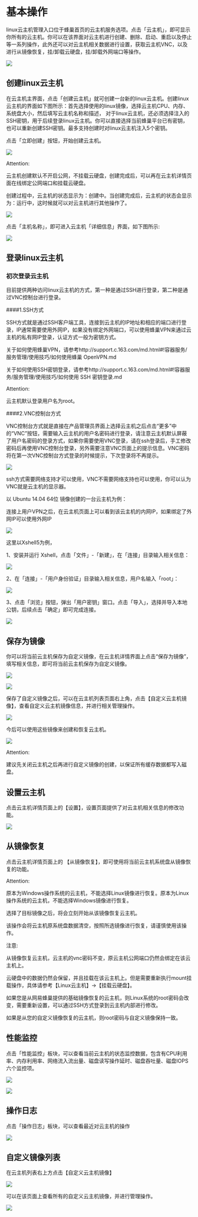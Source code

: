# 基本操作

linux云主机管理入口位于蜂巢首页的云主机服务选项。点击「云主机」，即可显示你所有的云主机。你可以在该界面对云主机进行创建、删除、启动、重启以及停止等一系列操作，此外还可以对云主机相关数据进行设置，获取云主机VNC，以及进行从镜像恢复，挂/卸载云硬盘，挂/卸载外网端口等操作。

![](../image/linux/linux主机_使用指南_总览.png)

## 创建linux云主机

在云主机主界面，点击「创建云主机」就可创建一台新的linux云主机。创建linux云主机的界面如下图所示：首先选择使用的linux镜像，选择云主机CPU、内存、系统盘大小，然后填写云主机名称和描述，
对于linux云主机，还必须选择注入的SSH密钥，用于后续登录linux云主机。你可以直接选择当前蜂巢平台已有密钥，也可以重新创建SSH密钥。最多支持创建时对linux云主机注入5个密钥。

点击「立即创建」按钮，开始创建云主机。

![](../image/linux/linux主机_使用指南_创建linux云主机2.png)

<span>Attention:</span><div class="alertContent">云主机创建默认不开启公网，不挂载云硬盘，创建完成后，可以再在云主机详情页面在线绑定公网端口和挂载云硬盘。</div>

创建过程中，云主机的状态显示为：创建中。当创建完成后，云主机的状态会显示为：运行中，这时候就可以对云主机进行其他操作了。

![](../image/linux/linux主机_使用指南_创建linux云主机2.png)

点击「主机名称」，即可进入云主机「详细信息」界面，如下图所示:

![](../image/linux/linux主机_使用指南_创建linux云主机3.png)





## 登录linux云主机

### 初次登录云主机

目前提供两种访问linux云主机的方式，第一种是通过SSH进行登录，第二种是通过VNC控制台进行登录。

####1.SSH方式

SSH方式就是通过SSH客户端工具，连接到云主机的IP地址和相应的端口进行登录，IP通常需要使用外网IP，如果没有绑定外网端口，可以使用蜂巢VPN来通过云主机的私有网IP登录，认证方式一般为密钥方式。

关于如何使用蜂巢VPN，请参考http://support.c.163.com/md.html#!容器服务/服务管理/使用技巧/如何使用蜂巢 OpenVPN.md

关于如何使用SSH密钥登录，请参考http://support.c.163.com/md.html#!容器服务/服务管理/使用技巧/如何使用 SSH 密钥登录.md

<span>Attention:</span><div class="alertContent">云主机默认登录用户名为root。</div>

####2.VNC控制台方式

VNC控制台方式就是直接在产品管理员界面上选择云主机之后点击“更多”中的“VNC”按钮，需要输入云主机的用户名密码进行登录，请注意云主机默认屏蔽了用户名密码的登录方式，如果你需要使用VNC登录，请在ssh登录后，手工修改密码后再使用VNC控制台登录，另外需要注意VNC页面上的提示信息。VNC密码将在第一次VNC控制台方式登录的时候提示，下次登录将不再提示。

![](../image/linux/linux主机_使用指南_登录linux云主机2.png)

ssh方式需要网络支持才可以使用，VNC不需要网络支持也可以使用，你可以认为VNC就是云主机的显示器。


以 Ubuntu 14.04 64位 镜像创建的一台云主机为例：

连接上用户VPN之后，在云主机页面上可以看到该云主机的内网IP，如果绑定了外网IP可以使用外网IP

![](../image/linux/linux主机_使用指南_登录linux云主机3.png)

这里以Xshell5为例，

1、安装并运行 Xshell，点击「文件」-「新建」，在「连接」目录输入相关信息：

![](../image/linux/linux主机_使用指南_登录linux云主机4.png)


2、在「连接」-「用户身份验证」目录输入相关信息，用户名输入「root」：

![](../image/linux/linux主机_使用指南_登录linux云主机5.png)

3、点击「浏览」按钮，弹出「用户密钥」窗口。点击「导入」，选择并导入本地公钥，后续点击「确定」即可完成连接。

![](../image/linux/linux主机_使用指南_登录linux云主机6.png)




## 保存为镜像

你可以将当前云主机保存为自定义镜像，在云主机详情界面上点击“保存为镜像”，填写相关信息，即可将当前云主机保存为自定义镜像。

![](../image/linux/linux主机_使用指南_保存为镜像1.png)

![](../image/linux/linux主机_使用指南_保存为镜像2.png)

保存了自定义镜像之后，可以在云主机列表页面右上角，点击【自定义云主机镜像】，查看自定义云主机镜像信息，并进行相关管理操作。

![](../image/linux/linux主机_使用指南_保存为镜像3.png)

今后可以使用这些镜像来创建和恢复云主机。

![](../image/linux/linux主机_使用指南_保存为镜像4.png)

<span>Attention:</span><div class="alertContent">建议先关闭云主机之后再进行自定义镜像的创建，以保证所有缓存数据都写入磁盘。</div>


## 设置云主机

点击云主机详情页面上的【设置】，设置页面提供了对云主机相关信息的修改功能。

![](../image/linux/linux主机_使用指南_设置云主机1.png)


## 从镜像恢复

点击云主机详情页面上的 【从镜像恢复】，即可使用将当前云主机系统盘从镜像恢复的功能。

<span>Attention:</span><div class="alertContent">原本为Windows操作系统的云主机，不能选择Linux镜像进行恢复。原本为Linux操作系统的云主机，不能选择Windows镜像进行恢复。</div>

选择了目标镜像之后，将会立刻开始从该镜像恢复云主机。

该操作会将云主机原系统盘数据清空，按照所选镜像进行恢复，请谨慎使用该操作。


注意: 

从镜像恢复云主机，云主机的vnc密码不变，原云主机公网端口仍然会绑定在该云主机上。

云硬盘中的数据仍然会保留，并且挂载在该云主机上。但是需要重新执行mount挂载操作，具体请参考【Linux云主机】->【挂载云硬盘】。

如果您是从网易蜂巢提供的基础镜像恢复的云主机，则Linux系统的root密码会改变，需要重新设置，可以通过SSH方式登录到云主机内部进行修改。

如果是从您的自定义镜像恢复的云主机，则root密码与自定义镜像保持一致。


## 性能监控

点击「性能监控」板块，可以查看当前云主机的状态监控数据，包含有CPU利用率、内存利用率、网络流入流出量、磁盘读写操作延时、磁盘吞吐量、磁盘IOPS六个监控项。

![](../image/linux/linux主机_使用指南_性能监控1.png)

![](../image/linux/linux主机_使用指南_性能监控2.png)


## 操作日志

点击「操作日志」板块，可以查看最近对云主机的操作

![](../image/linux/linux主机_使用指南_日志.png)



## 自定义镜像列表

在云主机列表右上方点击【自定义云主机镜像】

![](../image/linux/linux主机_使用指南_保存为镜像3.png)

可以在该页面上查看所有的自定义云主机镜像，并进行管理操作。

![](../image/linux/linux主机_使用指南_保存为镜像4.png)



